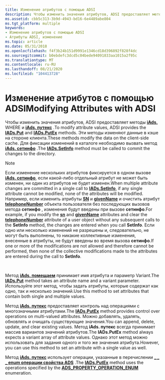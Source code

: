 ```yaml
---
title: Изменение атрибутов с помощью ADSI
description: Чтобы изменить значения атрибутов, ADSI предоставляет методы IADs. Where и IADs. Путекс. Эти методы изменяют данные в кэше на стороне клиента. Для фиксации изменений в каталоге необходимо вызвать метод IADs. Сетинфо.
ms.assetid: cbb5c313-3b9d-4943-bd16-6e4489abe804
ms.tgt_platform: multiple
keywords:
- Изменение атрибутов с помощью ADSI
- Атрибуты ADSI, изменение
ms.topic: article
ms.date: 05/31/2018
ms.openlocfilehash: f4f3b24b151d9991e1346cd18d396892f828f4dc
ms.sourcegitcommit: b0ebdefc3dcd5c04bede94091833aa1015a2f95c
ms.translationtype: MT
ms.contentlocale: ru-RU
ms.lasthandoff: 08/21/2020
ms.locfileid: "104413728"
---
```

# <a name="modifying-attributes-with-adsi"></a><span data-ttu-id="9c8a8-107">Изменение атрибутов с помощью ADSI</span><span class="sxs-lookup"><span data-stu-id="9c8a8-107">Modifying Attributes with ADSI</span></span>

<span data-ttu-id="9c8a8-108">Чтобы изменить значения атрибутов, ADSI предоставляет методы [**iAds.**](/windows/desktop/api/Iads/nf-iads-iads-put) WHERE и [**iAds. путекс**](/windows/desktop/api/Iads/nf-iads-iads-putex) .</span><span class="sxs-lookup"><span data-stu-id="9c8a8-108">To modify attribute values, ADSI provides the [**IADs.Put**](/windows/desktop/api/Iads/nf-iads-iads-put) and [**IADs.PutEx**](/windows/desktop/api/Iads/nf-iads-iads-putex) methods.</span></span> <span data-ttu-id="9c8a8-109">Эти методы изменяют данные в кэше на стороне клиента.</span><span class="sxs-lookup"><span data-stu-id="9c8a8-109">These methods modify the data on the client-side cache.</span></span> <span data-ttu-id="9c8a8-110">Для фиксации изменений в каталоге необходимо вызвать метод [**iAds. сетинфо**](/windows/desktop/api/Iads/nf-iads-iads-setinfo) .</span><span class="sxs-lookup"><span data-stu-id="9c8a8-110">The [**IADs.SetInfo**](/windows/desktop/api/Iads/nf-iads-iads-setinfo) method must be called to commit the changes to the directory.</span></span>

> [!Note]  
> <span data-ttu-id="9c8a8-111">Если изменение нескольких атрибутов фиксируется в одном вызове [**iAds. сетинфо**](/windows/desktop/api/Iads/nf-iads-iads-setinfo), если какой-либо отдельный атрибут не может быть изменен, ни один из атрибутов не будет изменен.</span><span class="sxs-lookup"><span data-stu-id="9c8a8-111">When multiple attribute changes are committed in a single call to [**IADs.SetInfo**](/windows/desktop/api/Iads/nf-iads-iads-setinfo), if any single attribute cannot be modified, none of the attributes will be modified.</span></span> <span data-ttu-id="9c8a8-112">Например, если изменить атрибуты [**SN**](/windows/desktop/ADSchema/a-sn) и [**givenName**](/windows/desktop/ADSchema/a-givenname) и очистить атрибут [**telephoneNumber**](/windows/desktop/ADSchema/a-telephonenumber) объекта пользователя без последующих вызовов метода **сетинфо** , изменения будут введены при вызове **сетинфо**.</span><span class="sxs-lookup"><span data-stu-id="9c8a8-112">For example, if you modify the [**sn**](/windows/desktop/ADSchema/a-sn) and [**givenName**](/windows/desktop/ADSchema/a-givenname) attributes and clear the [**telephoneNumber**](/windows/desktop/ADSchema/a-telephonenumber) attribute of a user object without any subsequent calls to the **SetInfo** method, the changes are entered when you call **SetInfo**.</span></span> <span data-ttu-id="9c8a8-113">Если одно или несколько изменений не разрешены и, следовательно, не могут быть выполнены, то никакие коллективные изменения, внесенные в атрибуты, не будут введены во время вызова **сетинфо**.</span><span class="sxs-lookup"><span data-stu-id="9c8a8-113">If one or more of the modifications are not allowed and therefore cannot be performed, then none of the collective modifications made to the attributes are entered during the call to **SetInfo**.</span></span>

 

<span data-ttu-id="9c8a8-114">Метод [**iAds. помещаем**](/windows/desktop/api/Iads/nf-iads-iads-put) принимает имя атрибута и параметр Variant.</span><span class="sxs-lookup"><span data-stu-id="9c8a8-114">The [**IADs.Put**](/windows/desktop/api/Iads/nf-iads-iads-put) method takes an attribute name and a variant parameter.</span></span> <span data-ttu-id="9c8a8-115">Используйте этот метод, чтобы задать атрибуты, которые содержат как одно, так и несколько значений.</span><span class="sxs-lookup"><span data-stu-id="9c8a8-115">Use this method to set attributes that contain both single and multiple values.</span></span>

<span data-ttu-id="9c8a8-116">Метод [**iAds. путекс**](/windows/desktop/api/Iads/nf-iads-iads-putex) предоставляет контроль над операциями с многозначными атрибутами.</span><span class="sxs-lookup"><span data-stu-id="9c8a8-116">The [**IADs.PutEx**](/windows/desktop/api/Iads/nf-iads-iads-putex) method provides control over operations on multi-valued attributes.</span></span> <span data-ttu-id="9c8a8-117">Можно добавлять, удалять, обновлять и очищать существующие значения.</span><span class="sxs-lookup"><span data-stu-id="9c8a8-117">You can append, delete, update, and clear existing values.</span></span> <span data-ttu-id="9c8a8-118">Метод **iAds. путекс** всегда принимает массив вариантов значений атрибутов.</span><span class="sxs-lookup"><span data-stu-id="9c8a8-118">The **IADs.PutEx** method always expects a variant array of attribute values.</span></span> <span data-ttu-id="9c8a8-119">Однако этот метод можно использовать для задания одного и того же значения атрибута.</span><span class="sxs-lookup"><span data-stu-id="9c8a8-119">However, you can use this method to set an attribute with a single value as well.</span></span>

<span data-ttu-id="9c8a8-120">Метод [**iAds. путекс**](/windows/desktop/api/Iads/nf-iads-iads-putex) использует операции, указанные в перечислении [**\_ \_ \_ enum операции свойства ADS**](/windows/win32/api/iads/ne-iads-ads_property_operation_enum) .</span><span class="sxs-lookup"><span data-stu-id="9c8a8-120">The [**IADs.PutEx**](/windows/desktop/api/Iads/nf-iads-iads-putex) method uses the operations specified by the [**ADS\_PROPERTY\_OPERATION\_ENUM**](/windows/win32/api/iads/ne-iads-ads_property_operation_enum) enumeration.</span></span>

 

 